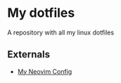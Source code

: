 # My dotfiles

A repository with all my linux dotfiles

## Externals

- [My Neovim Config](https://github.com/evictedcucumber/neovim)
